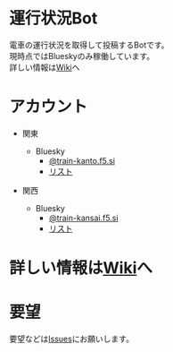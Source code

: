 # 運行状況Bot
電車の運行状況を取得して投稿するBotです。<br>
現時点ではBlueskyのみ稼働しています。<br>
詳しい情報は[Wiki](https://github.com/radian462/TrainInfo-Bot-Wiki/wiki)へ

# アカウント
- 関東
  - Bluesky
    - [@train-kanto.f5.si](https://bsky.app/profile/did:plc:f2nbethp4g7xfdthyv2wipjo) 
    - [リスト](https://bsky.app/profile/radian.f5.si/lists/3kkxyps7iag2z) 

- 関西
  - Bluesky
    - [@train-kansai.f5.si](https://bsky.app/profile/did:plc:hpioxwkkbmbexev43wjiti4d)
    - [リスト](https://bsky.app/profile/did:plc:sggbtldl6x3jq5xveequpip6/lists/3klj3vedmsc2l)
   
# 詳しい情報は[Wiki](https://github.com/radian462/TrainInfo-Bot-Wiki/wiki)へ

# 要望
要望などは[Issues](https://github.com/radian462/TrainInfo-Bot-Wiki/issues)にお願いします。
